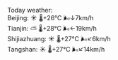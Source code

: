 Today weather:  
Beijing: ☀️   🌡️+26°C 🌬️↓7km/h  
Tianjin: ⛅️  🌡️+28°C 🌬️←19km/h  
Shijiazhuang: ☀️   🌡️+27°C 🌬️↙6km/h  
Tangshan: ☀️   🌡️+27°C 🌬️↙14km/h  
